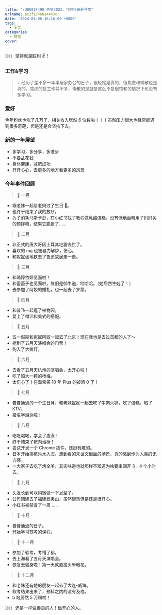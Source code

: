 ```yaml
---
title: "\U0001F498 再见2023，当时只道是寻常"
urlname: ac3f15468e4443c
date: '2024-01-06 16:16:00 +0800'
tags:
  - 复盘
categories:
  - 随笔
cover:
---
```


`〉》〉》` 坚持就是胜利 ✌️！

### 工作&学习

> 💡 经历了差不多一年半居家办公的日子，很轻松是真的，很焦虑和懒散也是真的。焦虑的是工作并不多，懒散的是就是这么不是很饱和的情况下也没有多学习。

### 爱好

今年粉丝也涨了几万了，相关收入居然 6 位数啦！！！虽然压力很大也经常能遇到很多奇葩，但是还是会坚持下去。

### 新的一年展望

- 多学习，多分享，多进步
- 不要乱花钱
- 身体健康，减肥成功
- 开开心心，去更多的地方看更多的风景

### 今年事件回顾

> 🖤 **一月**

- 跟老妹一起给老妈过了生日 🎂。
- 也终于结束了我的放疗。
- 为了消耗马斯卡彭，在小红书找了教程做乳酪蛋糕，没有低筋面粉用了妈妈买的预拌粉，结果它膨胀了……

> 🖤 二**月**

- 非正式的唐大哥因土耳其地震去世了。
- 喜欢的 mg 也被暴力解绑，伤心。
- 和妮妮坐地铁去了鲁迅故居走一走。

> 🖤 三**月**

- 和璐婷依婷见面啦！
- 和蕾蕾子也见面啦，依旧是御牛道，哈哈哈。（她居然生娃了！）
- 去参加了阿姣的婚礼，也一起去了罗蒙。

> 🖤 四**月**

- 和普飞一起逛了植物园。
- 爱上了橙汁和美式的搭配。

> 🖤 五**月**

- 五一假期和妮妮阿姣一起去了北京！现在我也是去过首都的人了～
- 抢到了五月天演唱会的门票！
- 购入了大排灯。

> 🖤 六**月**

- 去看了五月天杭州的演唱会，太开心啦！
- 吃了超大一颗的杨梅。
- 太伤心了！在淘宝买 10 年 Plus 的被清 0 了！

> 🖤 七**月**

- 普普通通的一个生日月，和老妹妮妮一起去吃了牛肉火锅，吃了蛋糕，唱了 KTV。
- 报名学游泳啦！

> 🖤 八**月**

- 吃吃喝喝，学会了游泳！
- 终于結束了靶向治療！
- 尝试开发一个 Chrome 插件，还挺有趣的。
- 日本开始排核污水入海，想到看的末世文里面的场景，真的感到作为人类的无力感。
- 一大家子去吃了烤全羊，其实味道也就那样不知道为啥要来回开 3，4 个小时去。

> 🖤 九**月**

- 头发长到可以稍微做一下发型了。
- 公司团建去了福建武夷山，虽然很热但是还是很开心。
- 小红书被禁言了一周……

> 🖤 十**月**

- 普普通通的日子。
- 开始学习软考的课程。

> 🖤 十一**月**

- 参加了软考，考懵了都。
- 去上海看了五月天演唱会。
- 恢复去健身啦！第一天就直接头晕眼花。

> 🖤 十二**月**

- 和老妹还有她的朋友一起去了大连-威海。
- 软考结果出来了，预料之内的没有及格。
- b 站居然 5 万粉啦！

`〉》〉》` 还是一样做善良的人！做开心的人。
